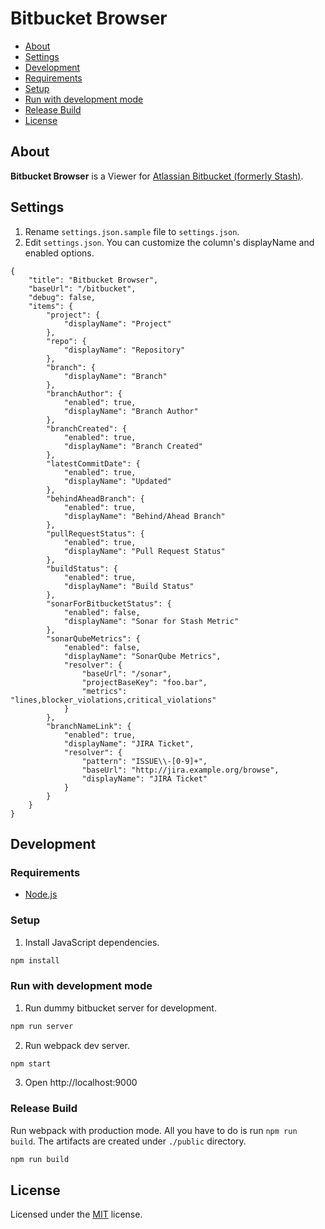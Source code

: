 # Bitbucket Browser

- [About](#about)
- [Settings](#settings)
- [Development](#development)
 - [Requirements](#requirements)
 - [Setup](#setup)
 - [Run with development mode](#run-with-development-mode)
 - [Release Build](#release-build)
- [License](#license)

## About

**Bitbucket Browser** is a Viewer for [Atlassian Bitbucket (formerly Stash)](https://bitbucket.org/).

## Settings

1. Rename `settings.json.sample` file to `settings.json`.
2. Edit `settings.json`. You can customize the column's displayName and enabled options.

```
{
    "title": "Bitbucket Browser",
    "baseUrl": "/bitbucket",
    "debug": false,
    "items": {
        "project": {
            "displayName": "Project"
        },
        "repo": {
            "displayName": "Repository"
        },
        "branch": {
            "displayName": "Branch"
        },
        "branchAuthor": {
            "enabled": true,
            "displayName": "Branch Author"
        },
        "branchCreated": {
            "enabled": true,
            "displayName": "Branch Created"
        },
        "latestCommitDate": {
            "enabled": true,
            "displayName": "Updated"
        },
        "behindAheadBranch": {
            "enabled": true,
            "displayName": "Behind/Ahead Branch"
        },
        "pullRequestStatus": {
            "enabled": true,
            "displayName": "Pull Request Status"
        },
        "buildStatus": {
            "enabled": true,
            "displayName": "Build Status"
        },
        "sonarForBitbucketStatus": {
            "enabled": false,
            "displayName": "Sonar for Stash Metric"
        },
        "sonarQubeMetrics": {
            "enabled": false,
            "displayName": "SonarQube Metrics",
            "resolver": {
                "baseUrl": "/sonar",
                "projectBaseKey": "foo.bar",
                "metrics": "lines,blocker_violations,critical_violations"
            }
        },
        "branchNameLink": {
            "enabled": true,
            "displayName": "JIRA Ticket",
            "resolver": {
                "pattern": "ISSUE\\-[0-9]+",
                "baseUrl": "http://jira.example.org/browse",
                "displayName": "JIRA Ticket"
            }
        }
    }
}
```

## Development

### Requirements 

* [Node.js](https://nodejs.org/)

### Setup

1. Install JavaScript dependencies.

 ```bash
npm install
 ```

### Run with development mode

1. Run dummy bitbucket server for development.

 ```bash
npm run server
 ```

2. Run webpack dev server.

 ```bash
npm start
 ```
 
3. Open http://localhost:9000

### Release Build

Run webpack with production mode. All you have to do is run `npm run build`. The artifacts are created under `./public` directory.

```bash
npm run build
```

## License

Licensed under the [MIT](/LICENSE.txt) license.
